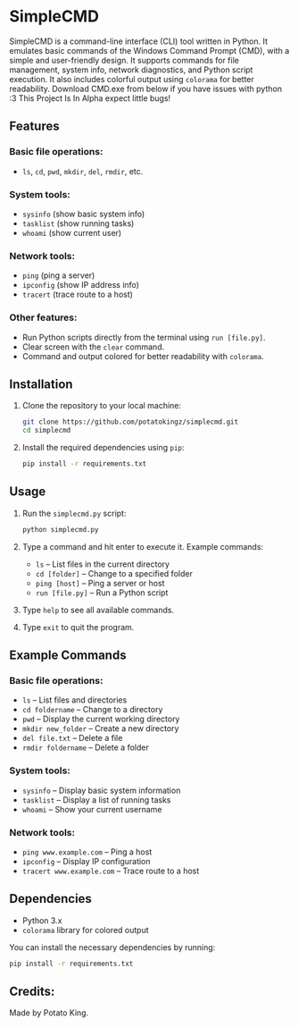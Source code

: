# SimpleCMD

SimpleCMD is a command-line interface (CLI) tool written in Python. It emulates basic commands of the Windows Command Prompt (CMD), with a simple and user-friendly design. It supports commands for file management, system info, network diagnostics, and Python script execution. It also includes colorful output using `colorama` for better readability. Download CMD.exe from below if you have issues with python :3 This Project Is In Alpha expect little bugs!

## Features

### Basic file operations:
- `ls`, `cd`, `pwd`, `mkdir`, `del`, `rmdir`, etc.

### System tools:
- `sysinfo` (show basic system info)
- `tasklist` (show running tasks)
- `whoami` (show current user)

### Network tools:
- `ping` (ping a server)
- `ipconfig` (show IP address info)
- `tracert` (trace route to a host)

### Other features:
- Run Python scripts directly from the terminal using `run [file.py]`.
- Clear screen with the `clear` command.
- Command and output colored for better readability with `colorama`.

## Installation

1. Clone the repository to your local machine:

    ```bash
    git clone https://github.com/potatokingz/simplecmd.git
    cd simplecmd
    ```

2. Install the required dependencies using `pip`:

    ```bash
    pip install -r requirements.txt
    ```

## Usage

1. Run the `simplecmd.py` script:

    ```bash
    python simplecmd.py
    ```

2. Type a command and hit enter to execute it. Example commands:
    - `ls` – List files in the current directory
    - `cd [folder]` – Change to a specified folder
    - `ping [host]` – Ping a server or host
    - `run [file.py]` – Run a Python script

3. Type `help` to see all available commands.

4. Type `exit` to quit the program.

## Example Commands

### Basic file operations:
- `ls` – List files and directories
- `cd foldername` – Change to a directory
- `pwd` – Display the current working directory
- `mkdir new_folder` – Create a new directory
- `del file.txt` – Delete a file
- `rmdir foldername` – Delete a folder

### System tools:
- `sysinfo` – Display basic system information
- `tasklist` – Display a list of running tasks
- `whoami` – Show your current username

### Network tools:
- `ping www.example.com` – Ping a host
- `ipconfig` – Display IP configuration
- `tracert www.example.com` – Trace route to a host

## Dependencies
- Python 3.x
- `colorama` library for colored output

You can install the necessary dependencies by running:

```bash
pip install -r requirements.txt
```

## Credits:

Made by Potato King.
